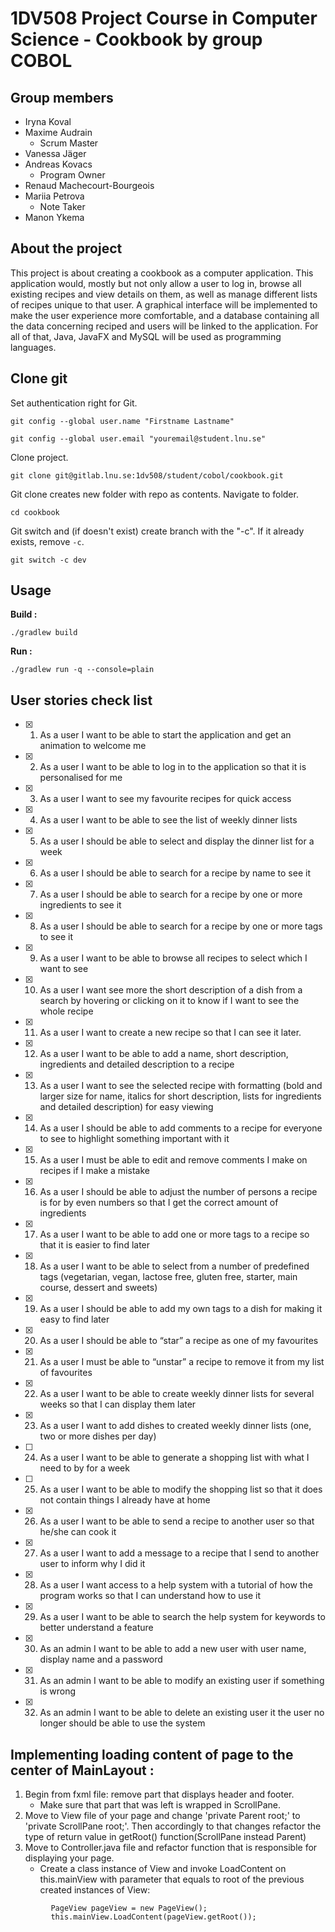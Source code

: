 # 1DV508 Project Course in Computer Science - Cookbook by group COBOL

## Group members
* Iryna Koval
* Maxime Audrain 
    * Scrum Master
* Vanessa Jäger
* Andreas Kovacs
    * Program Owner
* Renaud Machecourt-Bourgeois
* Mariia Petrova
    * Note Taker
* Manon Ykema


## About the project

This project is about creating a cookbook as a computer application. This application would, mostly but not only allow a user to log in, browse all existing recipes and view details on them, as well as manage different lists of recipes unique to that user. A graphical interface will be implemented to make the user experience more comfortable, and a database containing all the data concerning reciped and users will be linked to the application. For all of that, Java, JavaFX and MySQL will be used as programming languages.

## Clone git 
Set authentication right for Git. 
```
git config --global user.name "Firstname Lastname"
```
```
git config --global user.email "youremail@student.lnu.se"
```

Clone project. 
```
git clone git@gitlab.lnu.se:1dv508/student/cobol/cookbook.git
```

Git clone creates new folder with repo as contents. Navigate to folder. 
```
cd cookbook
```

Git switch and (if doesn't exist) create branch with the "-c". If it already exists, remove `-c`. 
```
git switch -c dev
```

## Usage
**Build :**
```
./gradlew build
```

**Run :**
```
./gradlew run -q --console=plain
```

## User stories check list
- [X] 1. As a user I want to be able to start the application and get an animation
to welcome me
- [X] 2. As a user I want to be able to log in to the application so that it is personalised
for me
- [X] 3. As a user I want to see my favourite recipes for quick access
- [X] 4. As a user I want to be able to see the list of weekly dinner lists
- [X] 5. As a user I should be able to select and display the dinner list for a week
- [X] 6. As a user I should be able to search for a recipe by name to see it
- [X] 7. As a user I should be able to search for a recipe by one or more ingredients
to see it
- [X] 8. As a user I should be able to search for a recipe by one or more tags to
see it
- [X] 9. As a user I want to be able to browse all recipes to select which I want
to see
- [X] 10. As a user I want see more the short description of a dish from a search
by hovering or clicking on it to know if I want to see the whole recipe
- [X] 11. As a user I want to create a new recipe so that I can see it later.
- [X] 12. As a user I want to be able to add a name, short description, ingredients
and detailed description to a recipe
- [X] 13. As a user I want to see the selected recipe with formatting (bold and
larger size for name, italics for short description, lists for ingredients
and detailed description) for easy viewing
- [X] 14. As a user I should be able to add comments to a recipe for everyone to
see to highlight something important with it
- [X] 15. As a user I must be able to edit and remove comments I make on recipes
if I make a mistake
- [X] 16. As a user I should be able to adjust the number of persons a recipe is
for by even numbers so that I get the correct amount of ingredients
- [X] 17. As a user I want to be able to add one or more tags to a recipe so that it
is easier to find later
- [X] 18. As a user I want to be able to select from a number of predefined tags
(vegetarian, vegan, lactose free, gluten free, starter, main course, dessert
and sweets)
- [X] 19. As a user I should be able to add my own tags to a dish for making it
easy to find later
- [X] 20. As a user I should be able to “star” a recipe as one of my favourites
- [X] 21. As a user I must be able to “unstar” a recipe to remove it from my list
of favourites
- [X] 22. As a user I want to be able to create weekly dinner lists for several weeks
so that I can display them later
- [X] 23. As a user I want to add dishes to created weekly dinner lists (one, two
or more dishes per day)
- [ ] 24. As a user I want to be able to generate a shopping list with what I need
to by for a week
- [ ] 25. As a user I want to be able to modify the shopping list so that it does
not contain things I already have at home
- [X] 26. As a user I want to be able to send a recipe to another user so that he/she
can cook it
- [X] 27. As a user I want to add a message to a recipe that I send to another user
to inform why I did it
- [X] 28. As a user I want access to a help system with a tutorial of how the
program works so that I can understand how to use it
- [X] 29. As a user I want to be able to search the help system for keywords to
better understand a feature
- [X] 30. As an admin I want to be able to add a new user with user name, display
name and a password
- [X] 31. As an admin I want to be able to modify an existing user if something
is wrong
- [X] 32. As an admin I want to be able to delete an existing user it the user no
longer should be able to use the system


## Implementing loading content of page to the center of MainLayout :
1. Begin from fxml file: remove part that displays header and footer.
   * Make sure that part that was left is wrapped in ScrollPane.
2. Move to View file of your page and change 'private Parent root;' to 'private ScrollPane root;'.
Then accordingly to that changes refactor the type of return value in getRoot() function(ScrollPane instead Parent)
3. Move to Controller.java file and refactor function that is responsible for displaying your page.
   * Create a class instance of View and invoke LoadContent on this.mainView with parameter that equals to root of the previous created instances of View:
```
         PageView pageView = new PageView();
         this.mainView.LoadContent(pageView.getRoot());
```